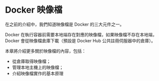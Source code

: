 # Docker 映像檔

在之前的介紹中，我們知道映像檔是 Docker 的三大元件之一。

Docker 在執行容器前需要本地端存在對應的映像檔，如果映像檔不存在本地端，Docker 會從映像檔倉庫下載（預設是 Docker Hub 公共註冊伺服器中的倉庫）。

本章將介紹更多關於映像檔的內容，包括：
* 從倉庫取得映像檔；
* 管理本地主機上的映像檔；
* 介紹映像檔實作的基本原理
